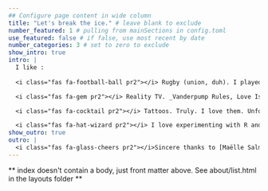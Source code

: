 ```yaml
---
## Configure page content in wide column
title: "Let's break the ice." # leave blank to exclude
number_featured: 1 # pulling from mainSections in config.toml
use_featured: false # if false, use most recent by date
number_categories: 3 # set to zero to exclude
show_intro: true
intro: |
  I like :
  
  <i class="fas fa-football-ball pr2"></i> Rugby (union, duh). I played for one year and it now defines me.

  <i class="fas fa-gem pr2"></i> Reality TV. _Vanderpump Rules, Love Island, Top Chef, Real Housewives_...my type on paper.

  <i class="fas fa-cocktail pr2"></i> Tattoos. Truly. I love them. Unfortunely I could not find an appropriate icon for this, hence why the cocktail. I like mojitos!

  <i class="fas fa-hat-wizard pr2"></i> I love experimenting with R and other web thingies. It feels like magic.
show_outro: true
outro: |
  <i class="fas fa-glass-cheers pr2"></i>Sincere thanks to [Maëlle Salmon](https://masalmon.eu/) for her help naming this Hugo theme!
---
```


** index doesn't contain a body, just front matter above.
See about/list.html in the layouts folder **
